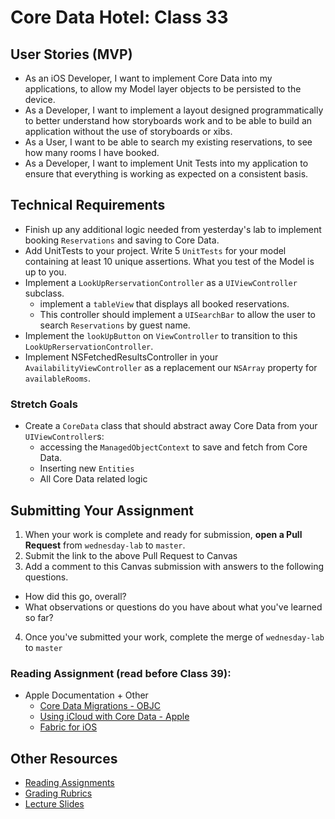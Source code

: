 # Core Data Hotel: Class 33  

## User Stories (MVP)  
- As an iOS Developer, I want to implement Core Data into my applications, to allow my Model layer objects to be persisted to the device.  
- As a Developer, I want to implement a layout designed programmatically to better understand how storyboards work and to be able to build an application without the use of storyboards or xibs.  
- As a User, I want to be able to search my existing reservations, to see how many rooms I have booked.  
- As a Developer, I want to implement Unit Tests into my application to ensure that everything is working as expected on a consistent basis.  

## Technical Requirements  
* Finish up any additional logic needed from yesterday's lab to implement booking `Reservations` and saving to Core Data.  
* Add UnitTests to your project. Write 5 `UnitTests` for your model containing at least 10 unique assertions. What you test of the Model is up to you.   
* Implement a `LookUpRerservationController` as a `UIViewController` subclass.  
  * implement a `tableView` that displays all booked reservations.  
  * This controller should implement a `UISearchBar` to allow the user to search `Reservations` by guest name.  
* Implement the `lookUpButton` on `ViewController` to transition to this `LookUpRerservationController`.  
* Implement NSFetchedResultsController in your `AvailabilityViewController` as a replacement our `NSArray` property for `availableRooms`.  

### Stretch Goals  
* Create a `CoreData` class that should abstract away Core Data from your `UIViewController`s:  
  * accessing the `ManagedObjectContext` to save and fetch from Core Data.  
  * Inserting new `Entities`  
  * All Core Data related logic  

## Submitting Your Assignment  

1. When your work is complete and ready for submission, **open a Pull Request** from `wednesday-lab` to `master`.  
2. Submit the link to the above Pull Request to Canvas  
3. Add a comment to this Canvas submission with answers to the following questions.  
  - How did this go, overall?  
  - What observations or questions do you have about what you've learned so far?  
4. Once you've submitted your work, complete the merge of `wednesday-lab` to `master`  

### Reading Assignment (read **before** Class 39):
* Apple Documentation + Other
  * [Core Data Migrations - OBJC](https://www.objc.io/issues/4-core-data/core-data-migration/)
  * [Using iCloud with Core Data - Apple](https://developer.apple.com/library/content/documentation/General/Conceptual/iCloudDesignGuide/Chapters/DesignForCoreDataIniCloud.html)
  * [Fabric for iOS](https://get.fabric.io/ios?locale=en-us)

## Other Resources
* [Reading Assignments](../../Resources/ra-grading-standard/)
* [Grading Rubrics](../../Resources/)
* [Lecture Slides](https://www.icloud.com/keynote/000iXofZ5F04tbkhY8euhC4Cw#Week8_Day3)
